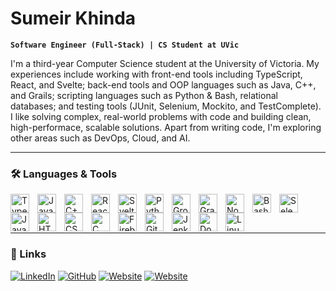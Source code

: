 # Sumeir Khinda

**`Software Engineer (Full-Stack) | CS Student at UVic`**

I'm a third-year Computer Science student at the University of Victoria. My experiences include working with front-end tools including TypeScript, React, and Svelte; back-end tools and OOP languages such as Java, C++, and Grails; scripting languages such as Python & Bash, relational databases; and testing tools (JUnit, Selenium, Mockito, and TestComplete). I like solving complex, real-world problems with code and building clean, high-performace, scalable solutions. Apart from writing code, I'm exploring other areas such as DevOps, Cloud, and AI.

---

### 🛠️ Languages & Tools
<p>
<img align="left" alt="TypeScript" width="30px" style="padding-right:10px" src="https://cdn.jsdelivr.net/gh/devicons/devicon/icons/typescript/typescript-original.svg" />
<img align="left" alt="Java" width="30px" style="padding-right:10px" src="https://cdn.jsdelivr.net/gh/devicons/devicon/icons/java/java-original-wordmark.svg" />
<img align="left" alt="C++" width="30px" style="padding-right:10px" src="https://cdn.jsdelivr.net/gh/devicons/devicon/icons/cplusplus/cplusplus-original.svg" />
<img align="left" alt="React" width="30px" style="padding-right:10px" src="https://cdn.jsdelivr.net/gh/devicons/devicon/icons/react/react-original.svg" />          
<img align="left" alt="Svelte" width="30px" style="padding-right:10px" src="https://cdn.jsdelivr.net/gh/devicons/devicon/icons/svelte/svelte-original.svg" />
<img align="left" alt="Python" width="30px" style="padding-right:10px" src="https://cdn.jsdelivr.net/gh/devicons/devicon/icons/python/python-original.svg" />
<img align="left" alt="Groovy" width="30px" style="padding-right:10px" src="https://cdn.jsdelivr.net/gh/devicons/devicon/icons/groovy/groovy-original.svg" />     
<img align="left" alt="Grails" width="30px" style="padding-right:10px" src="https://cdn.jsdelivr.net/gh/devicons/devicon/icons/grails/grails-original.svg" />
<img align="left" alt="Node" width="30px" style="padding-right:10px" src="https://cdn.jsdelivr.net/gh/devicons/devicon/icons/nodejs/nodejs-original.svg" />
<img align="left" alt="Bash" width="30px" style="padding-right:10px" src="https://cdn.jsdelivr.net/gh/devicons/devicon/icons/bash/bash-original.svg" />          
<img align="left" alt="Selenium" width="30px" style="padding-right:10px" src="https://cdn.jsdelivr.net/gh/devicons/devicon/icons/selenium/selenium-original.svg" />
<img align="left" alt="JavaScript" width="30px" style="padding-right:10px" src="https://cdn.jsdelivr.net/gh/devicons/devicon/icons/javascript/javascript-original.svg" />
<img align="left" alt="HTML" width="30px" style="padding-right:10px" src="https://cdn.jsdelivr.net/gh/devicons/devicon/icons/html5/html5-original.svg" />       
<img align="left" alt="CSS" width="30px" style="padding-right:10px" src="https://cdn.jsdelivr.net/gh/devicons/devicon/icons/css3/css3-original.svg" />
<img align="left" alt="C" width="30px" style="padding-right:10px" src="https://cdn.jsdelivr.net/gh/devicons/devicon/icons/c/c-original.svg" />
<img align="left" alt="Firebase" width="30px" style="padding-right:10px" src="https://cdn.jsdelivr.net/gh/devicons/devicon/icons/firebase/firebase-plain.svg" />
<img align="left" alt="Git" width="30px" style="padding-right:10px" src="https://cdn.jsdelivr.net/gh/devicons/devicon/icons/git/git-original.svg" />
<img align="left" alt="Jenkins" width="30px" style="padding-right:10px" src="https://cdn.jsdelivr.net/gh/devicons/devicon/icons/jenkins/jenkins-original.svg" />
<img align="left" alt="Docker" width="30px" style="padding-right:10px" src="https://cdn.jsdelivr.net/gh/devicons/devicon/icons/docker/docker-original.svg" />
<img align="left" alt="Linux" width="30px" style="padding-right:10px" src="https://cdn.jsdelivr.net/gh/devicons/devicon/icons/linux/linux-original.svg" />
<br>
</p>

<br>

---

### 🔗 Links
<p>
    <a href="https://linkedin.com/in/sumeir" target="_blank"><img src="https://img.shields.io/badge/LinkedIn-0072b1?style=for-the-badge&logo=linkedin&logoColor=white" alt="LinkedIn"></a>
    <a href="https://github.com/sumeir"><img src="https://img.shields.io/badge/GitHub-333?style=for-the-badge&logo=github&logoColor=white" alt="GitHub"></a>
    <a href="https://sumeir.dev"><img src="https://img.shields.io/badge/Website-a69711?style=for-the-badge" alt="Website"></a>
    <a href="mailto:mail@sumeir.dev"><img src="https://img.shields.io/badge/Email-c71610?style=for-the-badge&logo=gmail&logoColor=white" alt="Website"></a>
</p>

